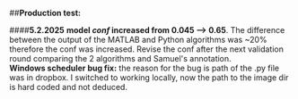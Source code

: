 ##**Production test:** <br>

####**5.2.2025**
**model *conf* increased from 0.045 --> 0.65**. The difference between the output of the MATLAB and Python algorithms was ~20% therefore the conf was increased. Revise the conf after the next validation round comparing the 2 algorithms and Samuel's annotation. <br>
**Windows scheduler bug fix:** the reason for the bug is path of the .py file was in dropbox. I switched to working locally, now the path to the image dir is hard coded and not deduced.
